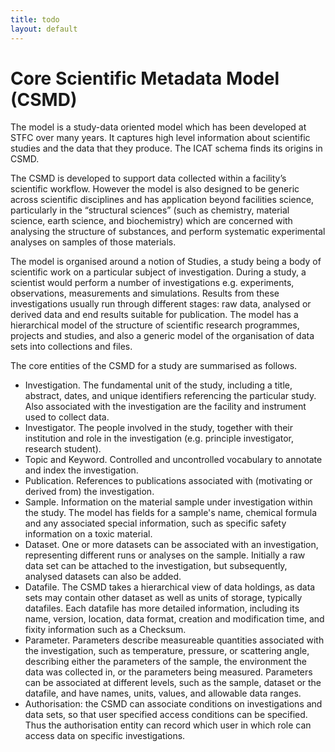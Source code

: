 ```yaml
---
title: todo
layout: default
---
```


# Core Scientific Metadata Model \(CSMD\)

The model is a study-data oriented model which has been developed at STFC over many years. It captures high level information about scientific studies and the data that they produce.  The ICAT schema finds its origins in CSMD.

The CSMD is developed to support data collected within a facility’s scientific workflow. However the model is also designed to be generic across scientific disciplines and has application beyond facilities science, particularly in the “structural sciences” \(such as chemistry, material science, earth science, and biochemistry\) which are concerned with analysing the structure of substances, and perform systematic experimental analyses on samples of those materials.

The model is organised around a notion of Studies, a study being a body of scientific work on a particular subject of investigation. During a study, a scientist would perform a number of investigations e.g. experiments, observations, measurements and simulations. Results from these investigations usually run through different stages: raw data, analysed or derived data and end results suitable for publication. The model has a hierarchical model of the structure of scientific research programmes, projects and studies, and also a generic model of the organisation of data sets into collections and files.

The core entities of the CSMD for a study are summarised as follows.

* Investigation. The fundamental unit of the study, including a title, abstract, dates, and unique identifiers referencing the particular study. Also associated with the investigation are the facility and instrument used to collect data.
* Investigator. The people involved in the study, together with their institution and role in the investigation \(e.g. principle investigator, research student\).
* Topic and Keyword. Controlled and uncontrolled vocabulary to annotate and index the investigation.
* Publication. References to publications associated with \(motivating or derived from\) the investigation.
* Sample. Information on the material sample under investigation within the study. The model has fields for a sample's name, chemical formula and any associated special information, such as specific safety information on a toxic material.
* Dataset. One or more datasets can be associated with an investigation, representing different runs or analyses on the sample. Initially a raw data set can be attached to the investigation, but subsequently, analysed datasets can also be added.
* Datafile. The CSMD takes a hierarchical view of data holdings, as data sets may contain other dataset as well as units of storage, typically datafiles. Each datafile has more detailed information, including its name, version, location, data format, creation and modification time, and fixity information such as a Checksum.
* Parameter. Parameters describe measureable quantities associated with the investigation, such as temperature, pressure, or scattering angle, describing either the parameters of the sample, the environment the data was collected in, or the parameters being measured. Parameters can be associated at different levels, such as the sample, dataset or the datafile, and have names, units, values, and allowable data ranges.
* Authorisation: the CSMD can associate conditions on investigations and data sets, so that user specified access conditions can be specified. Thus the authorisation entity can record which user in which role can access data on specific investigations.

### 



